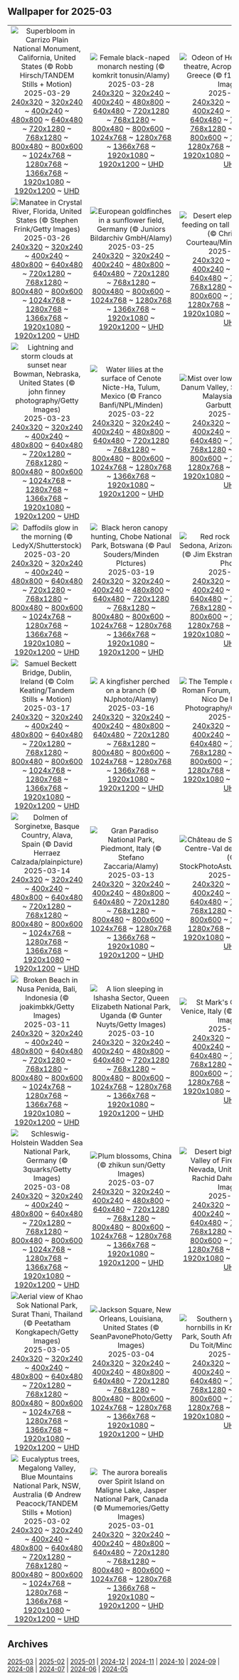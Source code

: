 ## Wallpaper for 2025-03
|      |      |      |
| :----: | :----: | :----: |
|![Superbloom in Carrizo Plain National Monument, California, United States (© Robb Hirsch/TANDEM Stills + Motion)](https://www.bing.com/th?id=OHR.CarrizoBloom_ROW8748742226_320x240.jpg)<br />2025-03-29<br />[240x320](https://www.bing.com/th?id=OHR.CarrizoBloom_ROW8748742226_240x320.jpg) ~ [320x240](https://www.bing.com/th?id=OHR.CarrizoBloom_ROW8748742226_320x240.jpg) ~ [400x240](https://www.bing.com/th?id=OHR.CarrizoBloom_ROW8748742226_400x240.jpg) ~ [480x800](https://www.bing.com/th?id=OHR.CarrizoBloom_ROW8748742226_480x800.jpg) ~ [640x480](https://www.bing.com/th?id=OHR.CarrizoBloom_ROW8748742226_640x480.jpg) ~ [720x1280](https://www.bing.com/th?id=OHR.CarrizoBloom_ROW8748742226_720x1280.jpg) ~ [768x1280](https://www.bing.com/th?id=OHR.CarrizoBloom_ROW8748742226_768x1280.jpg) ~ [800x480](https://www.bing.com/th?id=OHR.CarrizoBloom_ROW8748742226_800x480.jpg) ~ [800x600](https://www.bing.com/th?id=OHR.CarrizoBloom_ROW8748742226_800x600.jpg) ~ [1024x768](https://www.bing.com/th?id=OHR.CarrizoBloom_ROW8748742226_1024x768.jpg) ~ [1280x768](https://www.bing.com/th?id=OHR.CarrizoBloom_ROW8748742226_1280x768.jpg) ~ [1366x768](https://www.bing.com/th?id=OHR.CarrizoBloom_ROW8748742226_1366x768.jpg) ~ [1920x1080](https://www.bing.com/th?id=OHR.CarrizoBloom_ROW8748742226_1920x1080.jpg) ~ [1920x1200](https://www.bing.com/th?id=OHR.CarrizoBloom_ROW8748742226_1920x1200.jpg) ~ [UHD](https://www.bing.com/th?id=OHR.CarrizoBloom_ROW8748742226_UHD.jpg)|![Female black-naped monarch nesting (© komkrit tonusin/Alamy)](https://www.bing.com/th?id=OHR.NestingMonarch_ROW8620954095_320x240.jpg)<br />2025-03-28<br />[240x320](https://www.bing.com/th?id=OHR.NestingMonarch_ROW8620954095_240x320.jpg) ~ [320x240](https://www.bing.com/th?id=OHR.NestingMonarch_ROW8620954095_320x240.jpg) ~ [400x240](https://www.bing.com/th?id=OHR.NestingMonarch_ROW8620954095_400x240.jpg) ~ [480x800](https://www.bing.com/th?id=OHR.NestingMonarch_ROW8620954095_480x800.jpg) ~ [640x480](https://www.bing.com/th?id=OHR.NestingMonarch_ROW8620954095_640x480.jpg) ~ [720x1280](https://www.bing.com/th?id=OHR.NestingMonarch_ROW8620954095_720x1280.jpg) ~ [768x1280](https://www.bing.com/th?id=OHR.NestingMonarch_ROW8620954095_768x1280.jpg) ~ [800x480](https://www.bing.com/th?id=OHR.NestingMonarch_ROW8620954095_800x480.jpg) ~ [800x600](https://www.bing.com/th?id=OHR.NestingMonarch_ROW8620954095_800x600.jpg) ~ [1024x768](https://www.bing.com/th?id=OHR.NestingMonarch_ROW8620954095_1024x768.jpg) ~ [1280x768](https://www.bing.com/th?id=OHR.NestingMonarch_ROW8620954095_1280x768.jpg) ~ [1366x768](https://www.bing.com/th?id=OHR.NestingMonarch_ROW8620954095_1366x768.jpg) ~ [1920x1080](https://www.bing.com/th?id=OHR.NestingMonarch_ROW8620954095_1920x1080.jpg) ~ [1920x1200](https://www.bing.com/th?id=OHR.NestingMonarch_ROW8620954095_1920x1200.jpg) ~ [UHD](https://www.bing.com/th?id=OHR.NestingMonarch_ROW8620954095_UHD.jpg)|![Odeon of Herodes Atticus theatre, Acropolis of Athens, Greece (© f11photo/Getty Images)](https://www.bing.com/th?id=OHR.OdeonAthens_ROW8499936160_320x240.jpg)<br />2025-03-27<br />[240x320](https://www.bing.com/th?id=OHR.OdeonAthens_ROW8499936160_240x320.jpg) ~ [320x240](https://www.bing.com/th?id=OHR.OdeonAthens_ROW8499936160_320x240.jpg) ~ [400x240](https://www.bing.com/th?id=OHR.OdeonAthens_ROW8499936160_400x240.jpg) ~ [480x800](https://www.bing.com/th?id=OHR.OdeonAthens_ROW8499936160_480x800.jpg) ~ [640x480](https://www.bing.com/th?id=OHR.OdeonAthens_ROW8499936160_640x480.jpg) ~ [720x1280](https://www.bing.com/th?id=OHR.OdeonAthens_ROW8499936160_720x1280.jpg) ~ [768x1280](https://www.bing.com/th?id=OHR.OdeonAthens_ROW8499936160_768x1280.jpg) ~ [800x480](https://www.bing.com/th?id=OHR.OdeonAthens_ROW8499936160_800x480.jpg) ~ [800x600](https://www.bing.com/th?id=OHR.OdeonAthens_ROW8499936160_800x600.jpg) ~ [1024x768](https://www.bing.com/th?id=OHR.OdeonAthens_ROW8499936160_1024x768.jpg) ~ [1280x768](https://www.bing.com/th?id=OHR.OdeonAthens_ROW8499936160_1280x768.jpg) ~ [1366x768](https://www.bing.com/th?id=OHR.OdeonAthens_ROW8499936160_1366x768.jpg) ~ [1920x1080](https://www.bing.com/th?id=OHR.OdeonAthens_ROW8499936160_1920x1080.jpg) ~ [1920x1200](https://www.bing.com/th?id=OHR.OdeonAthens_ROW8499936160_1920x1200.jpg) ~ [UHD](https://www.bing.com/th?id=OHR.OdeonAthens_ROW8499936160_UHD.jpg)|
|![Manatee in Crystal River, Florida, United States (© Stephen Frink/Getty Images)](https://www.bing.com/th?id=OHR.CrystalManatee_ROW8398212778_320x240.jpg)<br />2025-03-26<br />[240x320](https://www.bing.com/th?id=OHR.CrystalManatee_ROW8398212778_240x320.jpg) ~ [320x240](https://www.bing.com/th?id=OHR.CrystalManatee_ROW8398212778_320x240.jpg) ~ [400x240](https://www.bing.com/th?id=OHR.CrystalManatee_ROW8398212778_400x240.jpg) ~ [480x800](https://www.bing.com/th?id=OHR.CrystalManatee_ROW8398212778_480x800.jpg) ~ [640x480](https://www.bing.com/th?id=OHR.CrystalManatee_ROW8398212778_640x480.jpg) ~ [720x1280](https://www.bing.com/th?id=OHR.CrystalManatee_ROW8398212778_720x1280.jpg) ~ [768x1280](https://www.bing.com/th?id=OHR.CrystalManatee_ROW8398212778_768x1280.jpg) ~ [800x480](https://www.bing.com/th?id=OHR.CrystalManatee_ROW8398212778_800x480.jpg) ~ [800x600](https://www.bing.com/th?id=OHR.CrystalManatee_ROW8398212778_800x600.jpg) ~ [1024x768](https://www.bing.com/th?id=OHR.CrystalManatee_ROW8398212778_1024x768.jpg) ~ [1280x768](https://www.bing.com/th?id=OHR.CrystalManatee_ROW8398212778_1280x768.jpg) ~ [1366x768](https://www.bing.com/th?id=OHR.CrystalManatee_ROW8398212778_1366x768.jpg) ~ [1920x1080](https://www.bing.com/th?id=OHR.CrystalManatee_ROW8398212778_1920x1080.jpg) ~ [1920x1200](https://www.bing.com/th?id=OHR.CrystalManatee_ROW8398212778_1920x1200.jpg) ~ [UHD](https://www.bing.com/th?id=OHR.CrystalManatee_ROW8398212778_UHD.jpg)|![European goldfinches in a sunflower field, Germany (© Juniors Bildarchiv GmbH/Alamy)](https://www.bing.com/th?id=OHR.GoldfinchSunflower_ROW8225520434_320x240.jpg)<br />2025-03-25<br />[240x320](https://www.bing.com/th?id=OHR.GoldfinchSunflower_ROW8225520434_240x320.jpg) ~ [320x240](https://www.bing.com/th?id=OHR.GoldfinchSunflower_ROW8225520434_320x240.jpg) ~ [400x240](https://www.bing.com/th?id=OHR.GoldfinchSunflower_ROW8225520434_400x240.jpg) ~ [480x800](https://www.bing.com/th?id=OHR.GoldfinchSunflower_ROW8225520434_480x800.jpg) ~ [640x480](https://www.bing.com/th?id=OHR.GoldfinchSunflower_ROW8225520434_640x480.jpg) ~ [720x1280](https://www.bing.com/th?id=OHR.GoldfinchSunflower_ROW8225520434_720x1280.jpg) ~ [768x1280](https://www.bing.com/th?id=OHR.GoldfinchSunflower_ROW8225520434_768x1280.jpg) ~ [800x480](https://www.bing.com/th?id=OHR.GoldfinchSunflower_ROW8225520434_800x480.jpg) ~ [800x600](https://www.bing.com/th?id=OHR.GoldfinchSunflower_ROW8225520434_800x600.jpg) ~ [1024x768](https://www.bing.com/th?id=OHR.GoldfinchSunflower_ROW8225520434_1024x768.jpg) ~ [1280x768](https://www.bing.com/th?id=OHR.GoldfinchSunflower_ROW8225520434_1280x768.jpg) ~ [1366x768](https://www.bing.com/th?id=OHR.GoldfinchSunflower_ROW8225520434_1366x768.jpg) ~ [1920x1080](https://www.bing.com/th?id=OHR.GoldfinchSunflower_ROW8225520434_1920x1080.jpg) ~ [1920x1200](https://www.bing.com/th?id=OHR.GoldfinchSunflower_ROW8225520434_1920x1200.jpg) ~ [UHD](https://www.bing.com/th?id=OHR.GoldfinchSunflower_ROW8225520434_UHD.jpg)|![Desert elephant with calf feeding on tall grass, Namibia (© Christophe Courteau/Minden Pictures)](https://www.bing.com/th?id=OHR.ElephantGrass_ROW7641940719_320x240.jpg)<br />2025-03-24<br />[240x320](https://www.bing.com/th?id=OHR.ElephantGrass_ROW7641940719_240x320.jpg) ~ [320x240](https://www.bing.com/th?id=OHR.ElephantGrass_ROW7641940719_320x240.jpg) ~ [400x240](https://www.bing.com/th?id=OHR.ElephantGrass_ROW7641940719_400x240.jpg) ~ [480x800](https://www.bing.com/th?id=OHR.ElephantGrass_ROW7641940719_480x800.jpg) ~ [640x480](https://www.bing.com/th?id=OHR.ElephantGrass_ROW7641940719_640x480.jpg) ~ [720x1280](https://www.bing.com/th?id=OHR.ElephantGrass_ROW7641940719_720x1280.jpg) ~ [768x1280](https://www.bing.com/th?id=OHR.ElephantGrass_ROW7641940719_768x1280.jpg) ~ [800x480](https://www.bing.com/th?id=OHR.ElephantGrass_ROW7641940719_800x480.jpg) ~ [800x600](https://www.bing.com/th?id=OHR.ElephantGrass_ROW7641940719_800x600.jpg) ~ [1024x768](https://www.bing.com/th?id=OHR.ElephantGrass_ROW7641940719_1024x768.jpg) ~ [1280x768](https://www.bing.com/th?id=OHR.ElephantGrass_ROW7641940719_1280x768.jpg) ~ [1366x768](https://www.bing.com/th?id=OHR.ElephantGrass_ROW7641940719_1366x768.jpg) ~ [1920x1080](https://www.bing.com/th?id=OHR.ElephantGrass_ROW7641940719_1920x1080.jpg) ~ [1920x1200](https://www.bing.com/th?id=OHR.ElephantGrass_ROW7641940719_1920x1200.jpg) ~ [UHD](https://www.bing.com/th?id=OHR.ElephantGrass_ROW7641940719_UHD.jpg)|
|![Lightning and storm clouds at sunset near Bowman, Nebraska, United States (© john finney photography/Getty Images)](https://www.bing.com/th?id=OHR.NebraskaStorm_ROW7518048455_320x240.jpg)<br />2025-03-23<br />[240x320](https://www.bing.com/th?id=OHR.NebraskaStorm_ROW7518048455_240x320.jpg) ~ [320x240](https://www.bing.com/th?id=OHR.NebraskaStorm_ROW7518048455_320x240.jpg) ~ [400x240](https://www.bing.com/th?id=OHR.NebraskaStorm_ROW7518048455_400x240.jpg) ~ [480x800](https://www.bing.com/th?id=OHR.NebraskaStorm_ROW7518048455_480x800.jpg) ~ [640x480](https://www.bing.com/th?id=OHR.NebraskaStorm_ROW7518048455_640x480.jpg) ~ [720x1280](https://www.bing.com/th?id=OHR.NebraskaStorm_ROW7518048455_720x1280.jpg) ~ [768x1280](https://www.bing.com/th?id=OHR.NebraskaStorm_ROW7518048455_768x1280.jpg) ~ [800x480](https://www.bing.com/th?id=OHR.NebraskaStorm_ROW7518048455_800x480.jpg) ~ [800x600](https://www.bing.com/th?id=OHR.NebraskaStorm_ROW7518048455_800x600.jpg) ~ [1024x768](https://www.bing.com/th?id=OHR.NebraskaStorm_ROW7518048455_1024x768.jpg) ~ [1280x768](https://www.bing.com/th?id=OHR.NebraskaStorm_ROW7518048455_1280x768.jpg) ~ [1366x768](https://www.bing.com/th?id=OHR.NebraskaStorm_ROW7518048455_1366x768.jpg) ~ [1920x1080](https://www.bing.com/th?id=OHR.NebraskaStorm_ROW7518048455_1920x1080.jpg) ~ [1920x1200](https://www.bing.com/th?id=OHR.NebraskaStorm_ROW7518048455_1920x1200.jpg) ~ [UHD](https://www.bing.com/th?id=OHR.NebraskaStorm_ROW7518048455_UHD.jpg)|![Water lilies at the surface of Cenote Nicte-Ha, Tulum, Mexico (© Franco Banfi/NPL/Minden)](https://www.bing.com/th?id=OHR.CenoteLilies_ROW7401806022_320x240.jpg)<br />2025-03-22<br />[240x320](https://www.bing.com/th?id=OHR.CenoteLilies_ROW7401806022_240x320.jpg) ~ [320x240](https://www.bing.com/th?id=OHR.CenoteLilies_ROW7401806022_320x240.jpg) ~ [400x240](https://www.bing.com/th?id=OHR.CenoteLilies_ROW7401806022_400x240.jpg) ~ [480x800](https://www.bing.com/th?id=OHR.CenoteLilies_ROW7401806022_480x800.jpg) ~ [640x480](https://www.bing.com/th?id=OHR.CenoteLilies_ROW7401806022_640x480.jpg) ~ [720x1280](https://www.bing.com/th?id=OHR.CenoteLilies_ROW7401806022_720x1280.jpg) ~ [768x1280](https://www.bing.com/th?id=OHR.CenoteLilies_ROW7401806022_768x1280.jpg) ~ [800x480](https://www.bing.com/th?id=OHR.CenoteLilies_ROW7401806022_800x480.jpg) ~ [800x600](https://www.bing.com/th?id=OHR.CenoteLilies_ROW7401806022_800x600.jpg) ~ [1024x768](https://www.bing.com/th?id=OHR.CenoteLilies_ROW7401806022_1024x768.jpg) ~ [1280x768](https://www.bing.com/th?id=OHR.CenoteLilies_ROW7401806022_1280x768.jpg) ~ [1366x768](https://www.bing.com/th?id=OHR.CenoteLilies_ROW7401806022_1366x768.jpg) ~ [1920x1080](https://www.bing.com/th?id=OHR.CenoteLilies_ROW7401806022_1920x1080.jpg) ~ [1920x1200](https://www.bing.com/th?id=OHR.CenoteLilies_ROW7401806022_1920x1200.jpg) ~ [UHD](https://www.bing.com/th?id=OHR.CenoteLilies_ROW7401806022_UHD.jpg)|![Mist over lowland rainforest, Danum Valley, Sabah, Borneo, Malaysia (© Nick Garbutt/Alamy)](https://www.bing.com/th?id=OHR.DanumValley_ROW7259991229_320x240.jpg)<br />2025-03-21<br />[240x320](https://www.bing.com/th?id=OHR.DanumValley_ROW7259991229_240x320.jpg) ~ [320x240](https://www.bing.com/th?id=OHR.DanumValley_ROW7259991229_320x240.jpg) ~ [400x240](https://www.bing.com/th?id=OHR.DanumValley_ROW7259991229_400x240.jpg) ~ [480x800](https://www.bing.com/th?id=OHR.DanumValley_ROW7259991229_480x800.jpg) ~ [640x480](https://www.bing.com/th?id=OHR.DanumValley_ROW7259991229_640x480.jpg) ~ [720x1280](https://www.bing.com/th?id=OHR.DanumValley_ROW7259991229_720x1280.jpg) ~ [768x1280](https://www.bing.com/th?id=OHR.DanumValley_ROW7259991229_768x1280.jpg) ~ [800x480](https://www.bing.com/th?id=OHR.DanumValley_ROW7259991229_800x480.jpg) ~ [800x600](https://www.bing.com/th?id=OHR.DanumValley_ROW7259991229_800x600.jpg) ~ [1024x768](https://www.bing.com/th?id=OHR.DanumValley_ROW7259991229_1024x768.jpg) ~ [1280x768](https://www.bing.com/th?id=OHR.DanumValley_ROW7259991229_1280x768.jpg) ~ [1366x768](https://www.bing.com/th?id=OHR.DanumValley_ROW7259991229_1366x768.jpg) ~ [1920x1080](https://www.bing.com/th?id=OHR.DanumValley_ROW7259991229_1920x1080.jpg) ~ [1920x1200](https://www.bing.com/th?id=OHR.DanumValley_ROW7259991229_1920x1200.jpg) ~ [UHD](https://www.bing.com/th?id=OHR.DanumValley_ROW7259991229_UHD.jpg)|
|![Daffodils glow in the morning (© LedyX/Shutterstock)](https://www.bing.com/th?id=OHR.SpringDaffodils_ROW7561102201_320x240.jpg)<br />2025-03-20<br />[240x320](https://www.bing.com/th?id=OHR.SpringDaffodils_ROW7561102201_240x320.jpg) ~ [320x240](https://www.bing.com/th?id=OHR.SpringDaffodils_ROW7561102201_320x240.jpg) ~ [400x240](https://www.bing.com/th?id=OHR.SpringDaffodils_ROW7561102201_400x240.jpg) ~ [480x800](https://www.bing.com/th?id=OHR.SpringDaffodils_ROW7561102201_480x800.jpg) ~ [640x480](https://www.bing.com/th?id=OHR.SpringDaffodils_ROW7561102201_640x480.jpg) ~ [720x1280](https://www.bing.com/th?id=OHR.SpringDaffodils_ROW7561102201_720x1280.jpg) ~ [768x1280](https://www.bing.com/th?id=OHR.SpringDaffodils_ROW7561102201_768x1280.jpg) ~ [800x480](https://www.bing.com/th?id=OHR.SpringDaffodils_ROW7561102201_800x480.jpg) ~ [800x600](https://www.bing.com/th?id=OHR.SpringDaffodils_ROW7561102201_800x600.jpg) ~ [1024x768](https://www.bing.com/th?id=OHR.SpringDaffodils_ROW7561102201_1024x768.jpg) ~ [1280x768](https://www.bing.com/th?id=OHR.SpringDaffodils_ROW7561102201_1280x768.jpg) ~ [1366x768](https://www.bing.com/th?id=OHR.SpringDaffodils_ROW7561102201_1366x768.jpg) ~ [1920x1080](https://www.bing.com/th?id=OHR.SpringDaffodils_ROW7561102201_1920x1080.jpg) ~ [1920x1200](https://www.bing.com/th?id=OHR.SpringDaffodils_ROW7561102201_1920x1200.jpg) ~ [UHD](https://www.bing.com/th?id=OHR.SpringDaffodils_ROW7561102201_UHD.jpg)|![Black heron canopy hunting, Chobe National Park, Botswana (© Paul Souders/Minden PIctures)](https://www.bing.com/th?id=OHR.BlackHeron_ROW7581644114_320x240.jpg)<br />2025-03-19<br />[240x320](https://www.bing.com/th?id=OHR.BlackHeron_ROW7581644114_240x320.jpg) ~ [320x240](https://www.bing.com/th?id=OHR.BlackHeron_ROW7581644114_320x240.jpg) ~ [400x240](https://www.bing.com/th?id=OHR.BlackHeron_ROW7581644114_400x240.jpg) ~ [480x800](https://www.bing.com/th?id=OHR.BlackHeron_ROW7581644114_480x800.jpg) ~ [640x480](https://www.bing.com/th?id=OHR.BlackHeron_ROW7581644114_640x480.jpg) ~ [720x1280](https://www.bing.com/th?id=OHR.BlackHeron_ROW7581644114_720x1280.jpg) ~ [768x1280](https://www.bing.com/th?id=OHR.BlackHeron_ROW7581644114_768x1280.jpg) ~ [800x480](https://www.bing.com/th?id=OHR.BlackHeron_ROW7581644114_800x480.jpg) ~ [800x600](https://www.bing.com/th?id=OHR.BlackHeron_ROW7581644114_800x600.jpg) ~ [1024x768](https://www.bing.com/th?id=OHR.BlackHeron_ROW7581644114_1024x768.jpg) ~ [1280x768](https://www.bing.com/th?id=OHR.BlackHeron_ROW7581644114_1280x768.jpg) ~ [1366x768](https://www.bing.com/th?id=OHR.BlackHeron_ROW7581644114_1366x768.jpg) ~ [1920x1080](https://www.bing.com/th?id=OHR.BlackHeron_ROW7581644114_1920x1080.jpg) ~ [1920x1200](https://www.bing.com/th?id=OHR.BlackHeron_ROW7581644114_1920x1200.jpg) ~ [UHD](https://www.bing.com/th?id=OHR.BlackHeron_ROW7581644114_UHD.jpg)|![Red rock formations, Sedona, Arizona, United States (© Jim Ekstrand/Alamy Stock Photo)](https://www.bing.com/th?id=OHR.SedonaSpring_ROW7606994452_320x240.jpg)<br />2025-03-18<br />[240x320](https://www.bing.com/th?id=OHR.SedonaSpring_ROW7606994452_240x320.jpg) ~ [320x240](https://www.bing.com/th?id=OHR.SedonaSpring_ROW7606994452_320x240.jpg) ~ [400x240](https://www.bing.com/th?id=OHR.SedonaSpring_ROW7606994452_400x240.jpg) ~ [480x800](https://www.bing.com/th?id=OHR.SedonaSpring_ROW7606994452_480x800.jpg) ~ [640x480](https://www.bing.com/th?id=OHR.SedonaSpring_ROW7606994452_640x480.jpg) ~ [720x1280](https://www.bing.com/th?id=OHR.SedonaSpring_ROW7606994452_720x1280.jpg) ~ [768x1280](https://www.bing.com/th?id=OHR.SedonaSpring_ROW7606994452_768x1280.jpg) ~ [800x480](https://www.bing.com/th?id=OHR.SedonaSpring_ROW7606994452_800x480.jpg) ~ [800x600](https://www.bing.com/th?id=OHR.SedonaSpring_ROW7606994452_800x600.jpg) ~ [1024x768](https://www.bing.com/th?id=OHR.SedonaSpring_ROW7606994452_1024x768.jpg) ~ [1280x768](https://www.bing.com/th?id=OHR.SedonaSpring_ROW7606994452_1280x768.jpg) ~ [1366x768](https://www.bing.com/th?id=OHR.SedonaSpring_ROW7606994452_1366x768.jpg) ~ [1920x1080](https://www.bing.com/th?id=OHR.SedonaSpring_ROW7606994452_1920x1080.jpg) ~ [1920x1200](https://www.bing.com/th?id=OHR.SedonaSpring_ROW7606994452_1920x1200.jpg) ~ [UHD](https://www.bing.com/th?id=OHR.SedonaSpring_ROW7606994452_UHD.jpg)|
|![Samuel Beckett Bridge, Dublin, Ireland (© Colm Keating/Tandem Stills + Motion)](https://www.bing.com/th?id=OHR.BeckettBridge_ROW7629520157_320x240.jpg)<br />2025-03-17<br />[240x320](https://www.bing.com/th?id=OHR.BeckettBridge_ROW7629520157_240x320.jpg) ~ [320x240](https://www.bing.com/th?id=OHR.BeckettBridge_ROW7629520157_320x240.jpg) ~ [400x240](https://www.bing.com/th?id=OHR.BeckettBridge_ROW7629520157_400x240.jpg) ~ [480x800](https://www.bing.com/th?id=OHR.BeckettBridge_ROW7629520157_480x800.jpg) ~ [640x480](https://www.bing.com/th?id=OHR.BeckettBridge_ROW7629520157_640x480.jpg) ~ [720x1280](https://www.bing.com/th?id=OHR.BeckettBridge_ROW7629520157_720x1280.jpg) ~ [768x1280](https://www.bing.com/th?id=OHR.BeckettBridge_ROW7629520157_768x1280.jpg) ~ [800x480](https://www.bing.com/th?id=OHR.BeckettBridge_ROW7629520157_800x480.jpg) ~ [800x600](https://www.bing.com/th?id=OHR.BeckettBridge_ROW7629520157_800x600.jpg) ~ [1024x768](https://www.bing.com/th?id=OHR.BeckettBridge_ROW7629520157_1024x768.jpg) ~ [1280x768](https://www.bing.com/th?id=OHR.BeckettBridge_ROW7629520157_1280x768.jpg) ~ [1366x768](https://www.bing.com/th?id=OHR.BeckettBridge_ROW7629520157_1366x768.jpg) ~ [1920x1080](https://www.bing.com/th?id=OHR.BeckettBridge_ROW7629520157_1920x1080.jpg) ~ [1920x1200](https://www.bing.com/th?id=OHR.BeckettBridge_ROW7629520157_1920x1200.jpg) ~ [UHD](https://www.bing.com/th?id=OHR.BeckettBridge_ROW7629520157_UHD.jpg)|![A kingfisher perched on a branch (© NJphoto/Alamy)](https://www.bing.com/th?id=OHR.BigGardenBirdwatch2025_ROW7653300959_320x240.jpg)<br />2025-03-16<br />[240x320](https://www.bing.com/th?id=OHR.BigGardenBirdwatch2025_ROW7653300959_240x320.jpg) ~ [320x240](https://www.bing.com/th?id=OHR.BigGardenBirdwatch2025_ROW7653300959_320x240.jpg) ~ [400x240](https://www.bing.com/th?id=OHR.BigGardenBirdwatch2025_ROW7653300959_400x240.jpg) ~ [480x800](https://www.bing.com/th?id=OHR.BigGardenBirdwatch2025_ROW7653300959_480x800.jpg) ~ [640x480](https://www.bing.com/th?id=OHR.BigGardenBirdwatch2025_ROW7653300959_640x480.jpg) ~ [720x1280](https://www.bing.com/th?id=OHR.BigGardenBirdwatch2025_ROW7653300959_720x1280.jpg) ~ [768x1280](https://www.bing.com/th?id=OHR.BigGardenBirdwatch2025_ROW7653300959_768x1280.jpg) ~ [800x480](https://www.bing.com/th?id=OHR.BigGardenBirdwatch2025_ROW7653300959_800x480.jpg) ~ [800x600](https://www.bing.com/th?id=OHR.BigGardenBirdwatch2025_ROW7653300959_800x600.jpg) ~ [1024x768](https://www.bing.com/th?id=OHR.BigGardenBirdwatch2025_ROW7653300959_1024x768.jpg) ~ [1280x768](https://www.bing.com/th?id=OHR.BigGardenBirdwatch2025_ROW7653300959_1280x768.jpg) ~ [1366x768](https://www.bing.com/th?id=OHR.BigGardenBirdwatch2025_ROW7653300959_1366x768.jpg) ~ [1920x1080](https://www.bing.com/th?id=OHR.BigGardenBirdwatch2025_ROW7653300959_1920x1080.jpg) ~ [1920x1200](https://www.bing.com/th?id=OHR.BigGardenBirdwatch2025_ROW7653300959_1920x1200.jpg) ~ [UHD](https://www.bing.com/th?id=OHR.BigGardenBirdwatch2025_ROW7653300959_UHD.jpg)|![The Temple of Saturn in the Roman Forum, Rome, Italy (© Nico De Pasquale Photography/Getty Images)](https://www.bing.com/th?id=OHR.ForumRomanum_ROW7684301989_320x240.jpg)<br />2025-03-15<br />[240x320](https://www.bing.com/th?id=OHR.ForumRomanum_ROW7684301989_240x320.jpg) ~ [320x240](https://www.bing.com/th?id=OHR.ForumRomanum_ROW7684301989_320x240.jpg) ~ [400x240](https://www.bing.com/th?id=OHR.ForumRomanum_ROW7684301989_400x240.jpg) ~ [480x800](https://www.bing.com/th?id=OHR.ForumRomanum_ROW7684301989_480x800.jpg) ~ [640x480](https://www.bing.com/th?id=OHR.ForumRomanum_ROW7684301989_640x480.jpg) ~ [720x1280](https://www.bing.com/th?id=OHR.ForumRomanum_ROW7684301989_720x1280.jpg) ~ [768x1280](https://www.bing.com/th?id=OHR.ForumRomanum_ROW7684301989_768x1280.jpg) ~ [800x480](https://www.bing.com/th?id=OHR.ForumRomanum_ROW7684301989_800x480.jpg) ~ [800x600](https://www.bing.com/th?id=OHR.ForumRomanum_ROW7684301989_800x600.jpg) ~ [1024x768](https://www.bing.com/th?id=OHR.ForumRomanum_ROW7684301989_1024x768.jpg) ~ [1280x768](https://www.bing.com/th?id=OHR.ForumRomanum_ROW7684301989_1280x768.jpg) ~ [1366x768](https://www.bing.com/th?id=OHR.ForumRomanum_ROW7684301989_1366x768.jpg) ~ [1920x1080](https://www.bing.com/th?id=OHR.ForumRomanum_ROW7684301989_1920x1080.jpg) ~ [1920x1200](https://www.bing.com/th?id=OHR.ForumRomanum_ROW7684301989_1920x1200.jpg) ~ [UHD](https://www.bing.com/th?id=OHR.ForumRomanum_ROW7684301989_UHD.jpg)|
|![Dolmen of Sorginetxe, Basque Country, Alava, Spain (© David Herraez Calzada/plainpicture)](https://www.bing.com/th?id=OHR.BasqueDolmen_ROW7711296740_320x240.jpg)<br />2025-03-14<br />[240x320](https://www.bing.com/th?id=OHR.BasqueDolmen_ROW7711296740_240x320.jpg) ~ [320x240](https://www.bing.com/th?id=OHR.BasqueDolmen_ROW7711296740_320x240.jpg) ~ [400x240](https://www.bing.com/th?id=OHR.BasqueDolmen_ROW7711296740_400x240.jpg) ~ [480x800](https://www.bing.com/th?id=OHR.BasqueDolmen_ROW7711296740_480x800.jpg) ~ [640x480](https://www.bing.com/th?id=OHR.BasqueDolmen_ROW7711296740_640x480.jpg) ~ [720x1280](https://www.bing.com/th?id=OHR.BasqueDolmen_ROW7711296740_720x1280.jpg) ~ [768x1280](https://www.bing.com/th?id=OHR.BasqueDolmen_ROW7711296740_768x1280.jpg) ~ [800x480](https://www.bing.com/th?id=OHR.BasqueDolmen_ROW7711296740_800x480.jpg) ~ [800x600](https://www.bing.com/th?id=OHR.BasqueDolmen_ROW7711296740_800x600.jpg) ~ [1024x768](https://www.bing.com/th?id=OHR.BasqueDolmen_ROW7711296740_1024x768.jpg) ~ [1280x768](https://www.bing.com/th?id=OHR.BasqueDolmen_ROW7711296740_1280x768.jpg) ~ [1366x768](https://www.bing.com/th?id=OHR.BasqueDolmen_ROW7711296740_1366x768.jpg) ~ [1920x1080](https://www.bing.com/th?id=OHR.BasqueDolmen_ROW7711296740_1920x1080.jpg) ~ [1920x1200](https://www.bing.com/th?id=OHR.BasqueDolmen_ROW7711296740_1920x1200.jpg) ~ [UHD](https://www.bing.com/th?id=OHR.BasqueDolmen_ROW7711296740_UHD.jpg)|![Gran Paradiso National Park, Piedmont, Italy (© Stefano Zaccaria/Alamy)](https://www.bing.com/th?id=OHR.Piedmont_ROW7537490150_320x240.jpg)<br />2025-03-13<br />[240x320](https://www.bing.com/th?id=OHR.Piedmont_ROW7537490150_240x320.jpg) ~ [320x240](https://www.bing.com/th?id=OHR.Piedmont_ROW7537490150_320x240.jpg) ~ [400x240](https://www.bing.com/th?id=OHR.Piedmont_ROW7537490150_400x240.jpg) ~ [480x800](https://www.bing.com/th?id=OHR.Piedmont_ROW7537490150_480x800.jpg) ~ [640x480](https://www.bing.com/th?id=OHR.Piedmont_ROW7537490150_640x480.jpg) ~ [720x1280](https://www.bing.com/th?id=OHR.Piedmont_ROW7537490150_720x1280.jpg) ~ [768x1280](https://www.bing.com/th?id=OHR.Piedmont_ROW7537490150_768x1280.jpg) ~ [800x480](https://www.bing.com/th?id=OHR.Piedmont_ROW7537490150_800x480.jpg) ~ [800x600](https://www.bing.com/th?id=OHR.Piedmont_ROW7537490150_800x600.jpg) ~ [1024x768](https://www.bing.com/th?id=OHR.Piedmont_ROW7537490150_1024x768.jpg) ~ [1280x768](https://www.bing.com/th?id=OHR.Piedmont_ROW7537490150_1280x768.jpg) ~ [1366x768](https://www.bing.com/th?id=OHR.Piedmont_ROW7537490150_1366x768.jpg) ~ [1920x1080](https://www.bing.com/th?id=OHR.Piedmont_ROW7537490150_1920x1080.jpg) ~ [1920x1200](https://www.bing.com/th?id=OHR.Piedmont_ROW7537490150_1920x1200.jpg) ~ [UHD](https://www.bing.com/th?id=OHR.Piedmont_ROW7537490150_UHD.jpg)|![Château de Sully-sur-Loire, Centre-Val de Loire, France (© StockPhotoAstur/Shutterstock)](https://www.bing.com/th?id=OHR.ChateauLoire_ROW8137392362_320x240.jpg)<br />2025-03-12<br />[240x320](https://www.bing.com/th?id=OHR.ChateauLoire_ROW8137392362_240x320.jpg) ~ [320x240](https://www.bing.com/th?id=OHR.ChateauLoire_ROW8137392362_320x240.jpg) ~ [400x240](https://www.bing.com/th?id=OHR.ChateauLoire_ROW8137392362_400x240.jpg) ~ [480x800](https://www.bing.com/th?id=OHR.ChateauLoire_ROW8137392362_480x800.jpg) ~ [640x480](https://www.bing.com/th?id=OHR.ChateauLoire_ROW8137392362_640x480.jpg) ~ [720x1280](https://www.bing.com/th?id=OHR.ChateauLoire_ROW8137392362_720x1280.jpg) ~ [768x1280](https://www.bing.com/th?id=OHR.ChateauLoire_ROW8137392362_768x1280.jpg) ~ [800x480](https://www.bing.com/th?id=OHR.ChateauLoire_ROW8137392362_800x480.jpg) ~ [800x600](https://www.bing.com/th?id=OHR.ChateauLoire_ROW8137392362_800x600.jpg) ~ [1024x768](https://www.bing.com/th?id=OHR.ChateauLoire_ROW8137392362_1024x768.jpg) ~ [1280x768](https://www.bing.com/th?id=OHR.ChateauLoire_ROW8137392362_1280x768.jpg) ~ [1366x768](https://www.bing.com/th?id=OHR.ChateauLoire_ROW8137392362_1366x768.jpg) ~ [1920x1080](https://www.bing.com/th?id=OHR.ChateauLoire_ROW8137392362_1920x1080.jpg) ~ [1920x1200](https://www.bing.com/th?id=OHR.ChateauLoire_ROW8137392362_1920x1200.jpg) ~ [UHD](https://www.bing.com/th?id=OHR.ChateauLoire_ROW8137392362_UHD.jpg)|
|![Broken Beach in Nusa Penida, Bali, Indonesia (© joakimbkk/Getty Images)](https://www.bing.com/th?id=OHR.NusaPenida_ROW7505183112_320x240.jpg)<br />2025-03-11<br />[240x320](https://www.bing.com/th?id=OHR.NusaPenida_ROW7505183112_240x320.jpg) ~ [320x240](https://www.bing.com/th?id=OHR.NusaPenida_ROW7505183112_320x240.jpg) ~ [400x240](https://www.bing.com/th?id=OHR.NusaPenida_ROW7505183112_400x240.jpg) ~ [480x800](https://www.bing.com/th?id=OHR.NusaPenida_ROW7505183112_480x800.jpg) ~ [640x480](https://www.bing.com/th?id=OHR.NusaPenida_ROW7505183112_640x480.jpg) ~ [720x1280](https://www.bing.com/th?id=OHR.NusaPenida_ROW7505183112_720x1280.jpg) ~ [768x1280](https://www.bing.com/th?id=OHR.NusaPenida_ROW7505183112_768x1280.jpg) ~ [800x480](https://www.bing.com/th?id=OHR.NusaPenida_ROW7505183112_800x480.jpg) ~ [800x600](https://www.bing.com/th?id=OHR.NusaPenida_ROW7505183112_800x600.jpg) ~ [1024x768](https://www.bing.com/th?id=OHR.NusaPenida_ROW7505183112_1024x768.jpg) ~ [1280x768](https://www.bing.com/th?id=OHR.NusaPenida_ROW7505183112_1280x768.jpg) ~ [1366x768](https://www.bing.com/th?id=OHR.NusaPenida_ROW7505183112_1366x768.jpg) ~ [1920x1080](https://www.bing.com/th?id=OHR.NusaPenida_ROW7505183112_1920x1080.jpg) ~ [1920x1200](https://www.bing.com/th?id=OHR.NusaPenida_ROW7505183112_1920x1200.jpg) ~ [UHD](https://www.bing.com/th?id=OHR.NusaPenida_ROW7505183112_UHD.jpg)|![A lion sleeping in Ishasha Sector, Queen Elizabeth National Park, Uganda (© Gunter Nuyts/Getty Images)](https://www.bing.com/th?id=OHR.NappingLion_ROW7948970073_320x240.jpg)<br />2025-03-10<br />[240x320](https://www.bing.com/th?id=OHR.NappingLion_ROW7948970073_240x320.jpg) ~ [320x240](https://www.bing.com/th?id=OHR.NappingLion_ROW7948970073_320x240.jpg) ~ [400x240](https://www.bing.com/th?id=OHR.NappingLion_ROW7948970073_400x240.jpg) ~ [480x800](https://www.bing.com/th?id=OHR.NappingLion_ROW7948970073_480x800.jpg) ~ [640x480](https://www.bing.com/th?id=OHR.NappingLion_ROW7948970073_640x480.jpg) ~ [720x1280](https://www.bing.com/th?id=OHR.NappingLion_ROW7948970073_720x1280.jpg) ~ [768x1280](https://www.bing.com/th?id=OHR.NappingLion_ROW7948970073_768x1280.jpg) ~ [800x480](https://www.bing.com/th?id=OHR.NappingLion_ROW7948970073_800x480.jpg) ~ [800x600](https://www.bing.com/th?id=OHR.NappingLion_ROW7948970073_800x600.jpg) ~ [1024x768](https://www.bing.com/th?id=OHR.NappingLion_ROW7948970073_1024x768.jpg) ~ [1280x768](https://www.bing.com/th?id=OHR.NappingLion_ROW7948970073_1280x768.jpg) ~ [1366x768](https://www.bing.com/th?id=OHR.NappingLion_ROW7948970073_1366x768.jpg) ~ [1920x1080](https://www.bing.com/th?id=OHR.NappingLion_ROW7948970073_1920x1080.jpg) ~ [1920x1200](https://www.bing.com/th?id=OHR.NappingLion_ROW7948970073_1920x1200.jpg) ~ [UHD](https://www.bing.com/th?id=OHR.NappingLion_ROW7948970073_UHD.jpg)|![St Mark's Clock Tower, Venice, Italy (© scaliger/Getty Images)](https://www.bing.com/th?id=OHR.ItalyClock_ROW0695891607_320x240.jpg)<br />2025-03-09<br />[240x320](https://www.bing.com/th?id=OHR.ItalyClock_ROW0695891607_240x320.jpg) ~ [320x240](https://www.bing.com/th?id=OHR.ItalyClock_ROW0695891607_320x240.jpg) ~ [400x240](https://www.bing.com/th?id=OHR.ItalyClock_ROW0695891607_400x240.jpg) ~ [480x800](https://www.bing.com/th?id=OHR.ItalyClock_ROW0695891607_480x800.jpg) ~ [640x480](https://www.bing.com/th?id=OHR.ItalyClock_ROW0695891607_640x480.jpg) ~ [720x1280](https://www.bing.com/th?id=OHR.ItalyClock_ROW0695891607_720x1280.jpg) ~ [768x1280](https://www.bing.com/th?id=OHR.ItalyClock_ROW0695891607_768x1280.jpg) ~ [800x480](https://www.bing.com/th?id=OHR.ItalyClock_ROW0695891607_800x480.jpg) ~ [800x600](https://www.bing.com/th?id=OHR.ItalyClock_ROW0695891607_800x600.jpg) ~ [1024x768](https://www.bing.com/th?id=OHR.ItalyClock_ROW0695891607_1024x768.jpg) ~ [1280x768](https://www.bing.com/th?id=OHR.ItalyClock_ROW0695891607_1280x768.jpg) ~ [1366x768](https://www.bing.com/th?id=OHR.ItalyClock_ROW0695891607_1366x768.jpg) ~ [1920x1080](https://www.bing.com/th?id=OHR.ItalyClock_ROW0695891607_1920x1080.jpg) ~ [1920x1200](https://www.bing.com/th?id=OHR.ItalyClock_ROW0695891607_1920x1200.jpg) ~ [UHD](https://www.bing.com/th?id=OHR.ItalyClock_ROW0695891607_UHD.jpg)|
|![Schleswig-Holstein Wadden Sea National Park, Germany (© 3quarks/Getty Images)](https://www.bing.com/th?id=OHR.WaddenSeaBiosphereReserve_ROW7751883694_320x240.jpg)<br />2025-03-08<br />[240x320](https://www.bing.com/th?id=OHR.WaddenSeaBiosphereReserve_ROW7751883694_240x320.jpg) ~ [320x240](https://www.bing.com/th?id=OHR.WaddenSeaBiosphereReserve_ROW7751883694_320x240.jpg) ~ [400x240](https://www.bing.com/th?id=OHR.WaddenSeaBiosphereReserve_ROW7751883694_400x240.jpg) ~ [480x800](https://www.bing.com/th?id=OHR.WaddenSeaBiosphereReserve_ROW7751883694_480x800.jpg) ~ [640x480](https://www.bing.com/th?id=OHR.WaddenSeaBiosphereReserve_ROW7751883694_640x480.jpg) ~ [720x1280](https://www.bing.com/th?id=OHR.WaddenSeaBiosphereReserve_ROW7751883694_720x1280.jpg) ~ [768x1280](https://www.bing.com/th?id=OHR.WaddenSeaBiosphereReserve_ROW7751883694_768x1280.jpg) ~ [800x480](https://www.bing.com/th?id=OHR.WaddenSeaBiosphereReserve_ROW7751883694_800x480.jpg) ~ [800x600](https://www.bing.com/th?id=OHR.WaddenSeaBiosphereReserve_ROW7751883694_800x600.jpg) ~ [1024x768](https://www.bing.com/th?id=OHR.WaddenSeaBiosphereReserve_ROW7751883694_1024x768.jpg) ~ [1280x768](https://www.bing.com/th?id=OHR.WaddenSeaBiosphereReserve_ROW7751883694_1280x768.jpg) ~ [1366x768](https://www.bing.com/th?id=OHR.WaddenSeaBiosphereReserve_ROW7751883694_1366x768.jpg) ~ [1920x1080](https://www.bing.com/th?id=OHR.WaddenSeaBiosphereReserve_ROW7751883694_1920x1080.jpg) ~ [1920x1200](https://www.bing.com/th?id=OHR.WaddenSeaBiosphereReserve_ROW7751883694_1920x1200.jpg) ~ [UHD](https://www.bing.com/th?id=OHR.WaddenSeaBiosphereReserve_ROW7751883694_UHD.jpg)|![Plum blossoms, China (© zhikun sun/Getty Images)](https://www.bing.com/th?id=OHR.PlumBlossom_ROW7628300114_320x240.jpg)<br />2025-03-07<br />[240x320](https://www.bing.com/th?id=OHR.PlumBlossom_ROW7628300114_240x320.jpg) ~ [320x240](https://www.bing.com/th?id=OHR.PlumBlossom_ROW7628300114_320x240.jpg) ~ [400x240](https://www.bing.com/th?id=OHR.PlumBlossom_ROW7628300114_400x240.jpg) ~ [480x800](https://www.bing.com/th?id=OHR.PlumBlossom_ROW7628300114_480x800.jpg) ~ [640x480](https://www.bing.com/th?id=OHR.PlumBlossom_ROW7628300114_640x480.jpg) ~ [720x1280](https://www.bing.com/th?id=OHR.PlumBlossom_ROW7628300114_720x1280.jpg) ~ [768x1280](https://www.bing.com/th?id=OHR.PlumBlossom_ROW7628300114_768x1280.jpg) ~ [800x480](https://www.bing.com/th?id=OHR.PlumBlossom_ROW7628300114_800x480.jpg) ~ [800x600](https://www.bing.com/th?id=OHR.PlumBlossom_ROW7628300114_800x600.jpg) ~ [1024x768](https://www.bing.com/th?id=OHR.PlumBlossom_ROW7628300114_1024x768.jpg) ~ [1280x768](https://www.bing.com/th?id=OHR.PlumBlossom_ROW7628300114_1280x768.jpg) ~ [1366x768](https://www.bing.com/th?id=OHR.PlumBlossom_ROW7628300114_1366x768.jpg) ~ [1920x1080](https://www.bing.com/th?id=OHR.PlumBlossom_ROW7628300114_1920x1080.jpg) ~ [1920x1200](https://www.bing.com/th?id=OHR.PlumBlossom_ROW7628300114_1920x1200.jpg) ~ [UHD](https://www.bing.com/th?id=OHR.PlumBlossom_ROW7628300114_UHD.jpg)|![Desert bighorn sheep in Valley of Fire State Park, Nevada, United States (© Rachid Dahnoun/Cavan Images)](https://www.bing.com/th?id=OHR.NevadaBigHorns_ROW3330839545_320x240.jpg)<br />2025-03-06<br />[240x320](https://www.bing.com/th?id=OHR.NevadaBigHorns_ROW3330839545_240x320.jpg) ~ [320x240](https://www.bing.com/th?id=OHR.NevadaBigHorns_ROW3330839545_320x240.jpg) ~ [400x240](https://www.bing.com/th?id=OHR.NevadaBigHorns_ROW3330839545_400x240.jpg) ~ [480x800](https://www.bing.com/th?id=OHR.NevadaBigHorns_ROW3330839545_480x800.jpg) ~ [640x480](https://www.bing.com/th?id=OHR.NevadaBigHorns_ROW3330839545_640x480.jpg) ~ [720x1280](https://www.bing.com/th?id=OHR.NevadaBigHorns_ROW3330839545_720x1280.jpg) ~ [768x1280](https://www.bing.com/th?id=OHR.NevadaBigHorns_ROW3330839545_768x1280.jpg) ~ [800x480](https://www.bing.com/th?id=OHR.NevadaBigHorns_ROW3330839545_800x480.jpg) ~ [800x600](https://www.bing.com/th?id=OHR.NevadaBigHorns_ROW3330839545_800x600.jpg) ~ [1024x768](https://www.bing.com/th?id=OHR.NevadaBigHorns_ROW3330839545_1024x768.jpg) ~ [1280x768](https://www.bing.com/th?id=OHR.NevadaBigHorns_ROW3330839545_1280x768.jpg) ~ [1366x768](https://www.bing.com/th?id=OHR.NevadaBigHorns_ROW3330839545_1366x768.jpg) ~ [1920x1080](https://www.bing.com/th?id=OHR.NevadaBigHorns_ROW3330839545_1920x1080.jpg) ~ [1920x1200](https://www.bing.com/th?id=OHR.NevadaBigHorns_ROW3330839545_1920x1200.jpg) ~ [UHD](https://www.bing.com/th?id=OHR.NevadaBigHorns_ROW3330839545_UHD.jpg)|
|![Aerial view of Khao Sok National Park, Surat Thani, Thailand (© Peetatham Kongkapech/Getty Images)](https://www.bing.com/th?id=OHR.SuratThani_ROW3300336554_320x240.jpg)<br />2025-03-05<br />[240x320](https://www.bing.com/th?id=OHR.SuratThani_ROW3300336554_240x320.jpg) ~ [320x240](https://www.bing.com/th?id=OHR.SuratThani_ROW3300336554_320x240.jpg) ~ [400x240](https://www.bing.com/th?id=OHR.SuratThani_ROW3300336554_400x240.jpg) ~ [480x800](https://www.bing.com/th?id=OHR.SuratThani_ROW3300336554_480x800.jpg) ~ [640x480](https://www.bing.com/th?id=OHR.SuratThani_ROW3300336554_640x480.jpg) ~ [720x1280](https://www.bing.com/th?id=OHR.SuratThani_ROW3300336554_720x1280.jpg) ~ [768x1280](https://www.bing.com/th?id=OHR.SuratThani_ROW3300336554_768x1280.jpg) ~ [800x480](https://www.bing.com/th?id=OHR.SuratThani_ROW3300336554_800x480.jpg) ~ [800x600](https://www.bing.com/th?id=OHR.SuratThani_ROW3300336554_800x600.jpg) ~ [1024x768](https://www.bing.com/th?id=OHR.SuratThani_ROW3300336554_1024x768.jpg) ~ [1280x768](https://www.bing.com/th?id=OHR.SuratThani_ROW3300336554_1280x768.jpg) ~ [1366x768](https://www.bing.com/th?id=OHR.SuratThani_ROW3300336554_1366x768.jpg) ~ [1920x1080](https://www.bing.com/th?id=OHR.SuratThani_ROW3300336554_1920x1080.jpg) ~ [1920x1200](https://www.bing.com/th?id=OHR.SuratThani_ROW3300336554_1920x1200.jpg) ~ [UHD](https://www.bing.com/th?id=OHR.SuratThani_ROW3300336554_UHD.jpg)|![Jackson Square, New Orleans, Louisiana, United States (© SeanPavonePhoto/Getty Images)](https://www.bing.com/th?id=OHR.MardiGrasJackson_ROW4486585327_320x240.jpg)<br />2025-03-04<br />[240x320](https://www.bing.com/th?id=OHR.MardiGrasJackson_ROW4486585327_240x320.jpg) ~ [320x240](https://www.bing.com/th?id=OHR.MardiGrasJackson_ROW4486585327_320x240.jpg) ~ [400x240](https://www.bing.com/th?id=OHR.MardiGrasJackson_ROW4486585327_400x240.jpg) ~ [480x800](https://www.bing.com/th?id=OHR.MardiGrasJackson_ROW4486585327_480x800.jpg) ~ [640x480](https://www.bing.com/th?id=OHR.MardiGrasJackson_ROW4486585327_640x480.jpg) ~ [720x1280](https://www.bing.com/th?id=OHR.MardiGrasJackson_ROW4486585327_720x1280.jpg) ~ [768x1280](https://www.bing.com/th?id=OHR.MardiGrasJackson_ROW4486585327_768x1280.jpg) ~ [800x480](https://www.bing.com/th?id=OHR.MardiGrasJackson_ROW4486585327_800x480.jpg) ~ [800x600](https://www.bing.com/th?id=OHR.MardiGrasJackson_ROW4486585327_800x600.jpg) ~ [1024x768](https://www.bing.com/th?id=OHR.MardiGrasJackson_ROW4486585327_1024x768.jpg) ~ [1280x768](https://www.bing.com/th?id=OHR.MardiGrasJackson_ROW4486585327_1280x768.jpg) ~ [1366x768](https://www.bing.com/th?id=OHR.MardiGrasJackson_ROW4486585327_1366x768.jpg) ~ [1920x1080](https://www.bing.com/th?id=OHR.MardiGrasJackson_ROW4486585327_1920x1080.jpg) ~ [1920x1200](https://www.bing.com/th?id=OHR.MardiGrasJackson_ROW4486585327_1920x1200.jpg) ~ [UHD](https://www.bing.com/th?id=OHR.MardiGrasJackson_ROW4486585327_UHD.jpg)|![Southern yellow-billed hornbills in Kruger National Park, South Africa (© Richard Du Toit/Minden Pictures)](https://www.bing.com/th?id=OHR.HornbillPair_ROW3184273725_320x240.jpg)<br />2025-03-03<br />[240x320](https://www.bing.com/th?id=OHR.HornbillPair_ROW3184273725_240x320.jpg) ~ [320x240](https://www.bing.com/th?id=OHR.HornbillPair_ROW3184273725_320x240.jpg) ~ [400x240](https://www.bing.com/th?id=OHR.HornbillPair_ROW3184273725_400x240.jpg) ~ [480x800](https://www.bing.com/th?id=OHR.HornbillPair_ROW3184273725_480x800.jpg) ~ [640x480](https://www.bing.com/th?id=OHR.HornbillPair_ROW3184273725_640x480.jpg) ~ [720x1280](https://www.bing.com/th?id=OHR.HornbillPair_ROW3184273725_720x1280.jpg) ~ [768x1280](https://www.bing.com/th?id=OHR.HornbillPair_ROW3184273725_768x1280.jpg) ~ [800x480](https://www.bing.com/th?id=OHR.HornbillPair_ROW3184273725_800x480.jpg) ~ [800x600](https://www.bing.com/th?id=OHR.HornbillPair_ROW3184273725_800x600.jpg) ~ [1024x768](https://www.bing.com/th?id=OHR.HornbillPair_ROW3184273725_1024x768.jpg) ~ [1280x768](https://www.bing.com/th?id=OHR.HornbillPair_ROW3184273725_1280x768.jpg) ~ [1366x768](https://www.bing.com/th?id=OHR.HornbillPair_ROW3184273725_1366x768.jpg) ~ [1920x1080](https://www.bing.com/th?id=OHR.HornbillPair_ROW3184273725_1920x1080.jpg) ~ [1920x1200](https://www.bing.com/th?id=OHR.HornbillPair_ROW3184273725_1920x1200.jpg) ~ [UHD](https://www.bing.com/th?id=OHR.HornbillPair_ROW3184273725_UHD.jpg)|
|![Eucalyptus trees, Megalong Valley, Blue Mountains National Park, NSW, Australia (© Andrew Peacock/TANDEM Stills + Motion)](https://www.bing.com/th?id=OHR.EucalyptusForest_ROW3147112022_320x240.jpg)<br />2025-03-02<br />[240x320](https://www.bing.com/th?id=OHR.EucalyptusForest_ROW3147112022_240x320.jpg) ~ [320x240](https://www.bing.com/th?id=OHR.EucalyptusForest_ROW3147112022_320x240.jpg) ~ [400x240](https://www.bing.com/th?id=OHR.EucalyptusForest_ROW3147112022_400x240.jpg) ~ [480x800](https://www.bing.com/th?id=OHR.EucalyptusForest_ROW3147112022_480x800.jpg) ~ [640x480](https://www.bing.com/th?id=OHR.EucalyptusForest_ROW3147112022_640x480.jpg) ~ [720x1280](https://www.bing.com/th?id=OHR.EucalyptusForest_ROW3147112022_720x1280.jpg) ~ [768x1280](https://www.bing.com/th?id=OHR.EucalyptusForest_ROW3147112022_768x1280.jpg) ~ [800x480](https://www.bing.com/th?id=OHR.EucalyptusForest_ROW3147112022_800x480.jpg) ~ [800x600](https://www.bing.com/th?id=OHR.EucalyptusForest_ROW3147112022_800x600.jpg) ~ [1024x768](https://www.bing.com/th?id=OHR.EucalyptusForest_ROW3147112022_1024x768.jpg) ~ [1280x768](https://www.bing.com/th?id=OHR.EucalyptusForest_ROW3147112022_1280x768.jpg) ~ [1366x768](https://www.bing.com/th?id=OHR.EucalyptusForest_ROW3147112022_1366x768.jpg) ~ [1920x1080](https://www.bing.com/th?id=OHR.EucalyptusForest_ROW3147112022_1920x1080.jpg) ~ [1920x1200](https://www.bing.com/th?id=OHR.EucalyptusForest_ROW3147112022_1920x1200.jpg) ~ [UHD](https://www.bing.com/th?id=OHR.EucalyptusForest_ROW3147112022_UHD.jpg)|![The aurora borealis over Spirit Island on Maligne Lake, Jasper National Park, Canada (© Mumemories/Getty Images)](https://www.bing.com/th?id=OHR.MaligneLakeJasper_ROW3095401066_320x240.jpg)<br />2025-03-01<br />[240x320](https://www.bing.com/th?id=OHR.MaligneLakeJasper_ROW3095401066_240x320.jpg) ~ [320x240](https://www.bing.com/th?id=OHR.MaligneLakeJasper_ROW3095401066_320x240.jpg) ~ [400x240](https://www.bing.com/th?id=OHR.MaligneLakeJasper_ROW3095401066_400x240.jpg) ~ [480x800](https://www.bing.com/th?id=OHR.MaligneLakeJasper_ROW3095401066_480x800.jpg) ~ [640x480](https://www.bing.com/th?id=OHR.MaligneLakeJasper_ROW3095401066_640x480.jpg) ~ [720x1280](https://www.bing.com/th?id=OHR.MaligneLakeJasper_ROW3095401066_720x1280.jpg) ~ [768x1280](https://www.bing.com/th?id=OHR.MaligneLakeJasper_ROW3095401066_768x1280.jpg) ~ [800x480](https://www.bing.com/th?id=OHR.MaligneLakeJasper_ROW3095401066_800x480.jpg) ~ [800x600](https://www.bing.com/th?id=OHR.MaligneLakeJasper_ROW3095401066_800x600.jpg) ~ [1024x768](https://www.bing.com/th?id=OHR.MaligneLakeJasper_ROW3095401066_1024x768.jpg) ~ [1280x768](https://www.bing.com/th?id=OHR.MaligneLakeJasper_ROW3095401066_1280x768.jpg) ~ [1366x768](https://www.bing.com/th?id=OHR.MaligneLakeJasper_ROW3095401066_1366x768.jpg) ~ [1920x1080](https://www.bing.com/th?id=OHR.MaligneLakeJasper_ROW3095401066_1920x1080.jpg) ~ [1920x1200](https://www.bing.com/th?id=OHR.MaligneLakeJasper_ROW3095401066_1920x1200.jpg) ~ [UHD](https://www.bing.com/th?id=OHR.MaligneLakeJasper_ROW3095401066_UHD.jpg)|

## Archives
[2025-03](/archives/2025-03/) | [2025-02](/archives/2025-02/) | [2025-01](/archives/2025-01/) | [2024-12](/archives/2024-12/) | [2024-11](/archives/2024-11/) | [2024-10](/archives/2024-10/) | [2024-09](/archives/2024-09/) | [2024-08](/archives/2024-08/) | [2024-07](/archives/2024-07/) | [2024-06](/archives/2024-06/) | [2024-05](/archives/2024-05/)